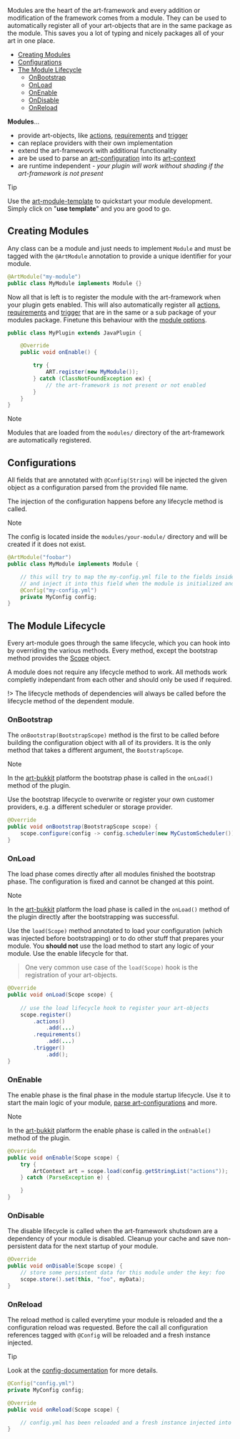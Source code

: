 Modules are the heart of the art-framework and every addition or modification of the framework comes from a module. They can be used to automatically register all of your art-objects that are in the same package as the module. This saves you a lot of typing and nicely packages all of your art in one place.

* [Creating Modules](#creating-modules)
* [Configurations](#configurations)
* [The Module Lifecycle](#the-module-lifecycle)
  * [OnBootstrap](#onbootstrap)
  * [OnLoad](#onload)
  * [OnEnable](#onenable)
  * [OnDisable](#ondisable)
  * [OnReload](#onreload)

**Modules**...

* provide art-objects, like [actions](/developer/actions), [requirements](/developer/requirements) and [trigger](/developer/trigger)
* can replace providers with their own implementation
* extend the art-framework with additional functionality
* are be used to parse an [art-configuration](/configuration) into its [art-context](/developer/art-context)
* are runtime independent - *your plugin will work without shading if the art-framework is not present*

> [!TIP]
> Use the [art-module-template](https://github.com/art-framework/art-module-template) to quickstart your module development. Simply click on "**use template**" and you are good to go.

## Creating Modules

Any class can be a module and just needs to implement `Module` and must be tagged with the `@ArtModule` annotation to provide a unique identifier for your module.

```java
@ArtModule("my-module")
public class MyModule implements Module {}
```

Now all that is left is to register the module with the art-framework when your plugin gets enabled. This will also automatically register all [actions](actions.md), [requirements](requirements.md) and [trigger](trigger.md) that are in the same or a sub package of your modules package. Finetune this behaviour with the [module options](annotations.md#@artmodule).

```java
public class MyPlugin extends JavaPlugin {

    @Override
    public void onEnable() {

        try {
            ART.register(new MyModule());
        } catch (ClassNotFoundException ex) {
            // the art-framework is not present or not enabled
        }
    }
}
```

> [!NOTE]
> Modules that are loaded from the `modules/` directory of the art-framework are automatically registered.

## Configurations

All fields that are annotated with `@Config(String)` will be injected the given object as a configuration parsed from the provided file name.

The injection of the configuration happens before any lifecycle method is called.

> [!NOTE]
> The config is located inside the `modules/your-module/` directory and will be created if it does not exist.

```java
@ArtModule("foobar")
public class MyModule implements Module {

    // this will try to map the my-config.yml file to the fields inside MyConfig
    // and inject it into this field when the module is initialized and before bootstrap is called
    @Config("my-config.yml")
    private MyConfig config;
}
```

## The Module Lifecycle

Every art-module goes through the same lifecycle, which you can hook into by overriding the various methods. Every method, except the bootstrap method provides the [Scope](/developer/scope) object.

A module does not require any lifecycle method to work. All methods work completly independant from each other and should only be used if required.

!> The lifecycle methods of dependencies will always be called before the lifecycle method of the dependent module.

### OnBootstrap

The `onBootstrap(BootstrapScope)` method is the first to be called before building the configuration object with all of its providers.
It is the only method that takes a different argument, the `BootstrapScope`.

> [!NOTE]
> In the [art-bukkit](/platforms/bukkit) platform the bootstrap phase is called in the `onLoad()` method of the plugin.

Use the bootstrap lifecycle to overwrite or register your own customer providers, e.g. a different scheduler or storage provider.

```java
@Override
public void onBootstrap(BootstrapScope scope) {
    scope.configure(config -> config.scheduler(new MyCustomScheduler()));
}
```

### OnLoad

The load phase comes directly after all modules finished the bootstrap phase. The configuration is fixed and cannot be changed at this point.

> [!NOTE]
> In the [art-bukkit](/platforms/bukkit) platform the load phase is called in the `onLoad()` method of the plugin directly after the bootstrapping was successful.

Use the `load(Scope)` method annotated to load your configuration (which was injected before bootstrapping) or to do other stuff that prepares your module.
You **should not** use the load method to start any logic of your module. Use the enable lifecycle for that.

> One very common use case of the `load(Scope)` hook is the registration of your art-objects.

```java
@Override
public void onLoad(Scope scope) {
    
    // use the load lifecycle hook to register your art-objects
    scope.register()
        .actions()
            .add(...)
        .requirements()
            .add(...)
        .trigger()
            .add();
}
```

### OnEnable

The enable phase is the final phase in the module startup lifecycle. Use it to start the main logic of your module, [parse art-configurations](/developer/parser) and more.

> [!NOTE]
> In the [art-bukkit](/platforms/bukkit) platform the enable phase is called in the `onEnable()` method of the plugin.

```java
@Override
public void onEnable(Scope scope) {
    try {
        ArtContext art = scope.load(config.getStringList("actions"));
    } catch (ParseException e) {

    }
}
```

### OnDisable

The disable lifecycle is called when the art-framework shutsdown are a dependency of your module is disabled.
Cleanup your cache and save non-persistent data for the next startup of your module.

```java
@Override
public void onDisable(Scope scope) {
    // store some persistent data for this module under the key: foo
    scope.store().set(this, "foo", myData);
}
```

### OnReload

The reload method is called everytime your module is reloaded and the a configuration reload was requested.
Before the call all configuration references tagged with `@Config` will be reloaded and a fresh instance injected.

> [!TIP]
> Look at the [config-documentation](config.md) for more details.

```java
@Config("config.yml")
private MyConfig config;

@Override
public void onReload(Scope scope) {

    // config.yml has been reloaded and a fresh instance injected into the config field
}
```
